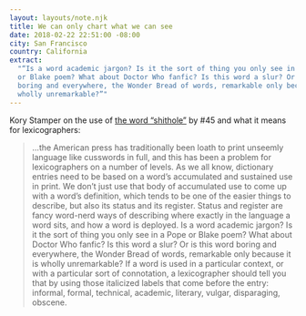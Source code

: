 ```yaml
---
layout: layouts/note.njk
title: We can only chart what we can see
date: 2018-02-22 22:51:00 -08:00
city: San Francisco
country: California
extract:
  "“Is a word academic jargon? Is it the sort of thing you only see in a Pope
  or Blake poem? What about Doctor Who fanfic? Is this word a slur? Or is this word
  boring and everywhere, the Wonder Bread of words, remarkable only because it is
  wholly unremarkable?”"
---
```


Kory Stamper on the use of [the word “shithole”](https://korystamper.wordpress.com/2018/01/11/down-the-shithole-why-lexicographers-need-your-profanity/) by #45 and what it means for lexicographers:

> ...the American press has traditionally been loath to print unseemly language like cusswords in full, and this has been a problem for lexicographers on a number of levels. As we all know, dictionary entries need to be based on a word’s accumulated and sustained use in print. We don’t just use that body of accumulated use to come up with a word’s definition, which tends to be one of the easier things to describe, but also its status and its register. Status and register are fancy word-nerd ways of describing where exactly in the language a word sits, and how a word is deployed. Is a word academic jargon? Is it the sort of thing you only see in a Pope or Blake poem? What about Doctor Who fanfic? Is this word a slur? Or is this word boring and everywhere, the Wonder Bread of words, remarkable only because it is wholly unremarkable? If a word is used in a particular context, or with a particular sort of connotation, a lexicographer should tell you that by using those italicized labels that come before the entry: informal, formal, technical, academic, literary, vulgar, disparaging, obscene.
